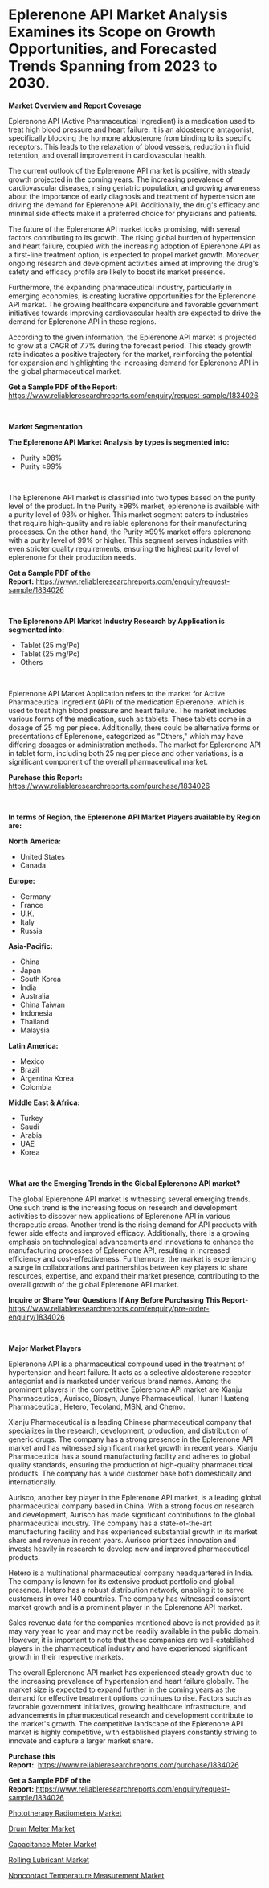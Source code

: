 <p><h1>Eplerenone API Market Analysis Examines its Scope on Growth Opportunities, and Forecasted Trends Spanning from 2023 to 2030.</h1></p><p><strong>Market Overview and Report Coverage</strong></p>
<p><p>Eplerenone API (Active Pharmaceutical Ingredient) is a medication used to treat high blood pressure and heart failure. It is an aldosterone antagonist, specifically blocking the hormone aldosterone from binding to its specific receptors. This leads to the relaxation of blood vessels, reduction in fluid retention, and overall improvement in cardiovascular health.</p><p>The current outlook of the Eplerenone API market is positive, with steady growth projected in the coming years. The increasing prevalence of cardiovascular diseases, rising geriatric population, and growing awareness about the importance of early diagnosis and treatment of hypertension are driving the demand for Eplerenone API. Additionally, the drug's efficacy and minimal side effects make it a preferred choice for physicians and patients.</p><p>The future of the Eplerenone API market looks promising, with several factors contributing to its growth. The rising global burden of hypertension and heart failure, coupled with the increasing adoption of Eplerenone API as a first-line treatment option, is expected to propel market growth. Moreover, ongoing research and development activities aimed at improving the drug's safety and efficacy profile are likely to boost its market presence.</p><p>Furthermore, the expanding pharmaceutical industry, particularly in emerging economies, is creating lucrative opportunities for the Eplerenone API market. The growing healthcare expenditure and favorable government initiatives towards improving cardiovascular health are expected to drive the demand for Eplerenone API in these regions.</p><p>According to the given information, the Eplerenone API market is projected to grow at a CAGR of 7.7% during the forecast period. This steady growth rate indicates a positive trajectory for the market, reinforcing the potential for expansion and highlighting the increasing demand for Eplerenone API in the global pharmaceutical market.</p></p>
<p><strong>Get a Sample PDF of the Report:</strong> <a href="https://www.reliableresearchreports.com/enquiry/request-sample/1834026">https://www.reliableresearchreports.com/enquiry/request-sample/1834026</a></p>
<p>&nbsp;</p>
<p><strong>Market Segmentation</strong></p>
<p><strong>The Eplerenone API Market Analysis by types is segmented into:</strong></p>
<p><ul><li>Purity ≥98%</li><li>Purity ≥99%</li></ul></p>
<p>&nbsp;</p>
<p><p>The Eplerenone API market is classified into two types based on the purity level of the product. In the Purity ≥98% market, eplerenone is available with a purity level of 98% or higher. This market segment caters to industries that require high-quality and reliable eplerenone for their manufacturing processes. On the other hand, the Purity ≥99% market offers eplerenone with a purity level of 99% or higher. This segment serves industries with even stricter quality requirements, ensuring the highest purity level of eplerenone for their production needs.</p></p>
<p><strong>Get a Sample PDF of the Report:</strong>&nbsp;<a href="https://www.reliableresearchreports.com/enquiry/request-sample/1834026">https://www.reliableresearchreports.com/enquiry/request-sample/1834026</a></p>
<p>&nbsp;</p>
<p><strong>The Eplerenone API Market Industry Research by Application is segmented into:</strong></p>
<p><ul><li>Tablet (25 mg/Pc)</li><li>Tablet (25 mg/Pc)</li><li>Others</li></ul></p>
<p>&nbsp;</p>
<p><p>Eplerenone API Market Application refers to the market for Active Pharmaceutical Ingredient (API) of the medication Eplerenone, which is used to treat high blood pressure and heart failure. The market includes various forms of the medication, such as tablets. These tablets come in a dosage of 25 mg per piece. Additionally, there could be alternative forms or presentations of Eplerenone, categorized as "Others," which may have differing dosages or administration methods. The market for Eplerenone API in tablet form, including both 25 mg per piece and other variations, is a significant component of the overall pharmaceutical market.</p></p>
<p><strong>Purchase this Report:</strong>&nbsp; <a href="https://www.reliableresearchreports.com/purchase/1834026">https://www.reliableresearchreports.com/purchase/1834026</a></p>
<p>&nbsp;</p>
<p><strong>In terms of Region, the Eplerenone API Market Players available by Region are:</strong></p>
<p>
    <p> <strong> North America: </strong>
        <ul>
            <li>United States</li>
            <li>Canada</li>
        </ul>
        </p> 
    <p> <strong> Europe: </strong>
        <ul>
            <li>Germany</li>
            <li>France</li>
            <li>U.K.</li>
            <li>Italy</li>
            <li>Russia</li>
        </ul>
        </p> 
    <p> <strong> Asia-Pacific: </strong>
        <ul>
            <li>China</li>
            <li>Japan</li>
            <li>South Korea</li>
            <li>India</li>
            <li>Australia</li>
            <li>China Taiwan</li>
            <li>Indonesia</li>
            <li>Thailand</li>
            <li>Malaysia</li>
        </ul>
        </p> 
    <p> <strong> Latin America: </strong>
        <ul>
            <li>Mexico</li>
            <li>Brazil</li>
            <li>Argentina Korea</li>
            <li>Colombia</li>
        </ul>
        </p> 
    <p> <strong> Middle East & Africa: </strong>
        <ul>
            <li>Turkey</li>
            <li>Saudi</li>
            <li>Arabia</li>
            <li>UAE</li>
            <li>Korea</li>
        </ul>
    </p>
    </p>
<p>&nbsp;</p>
<p><strong>What are the Emerging Trends in the Global Eplerenone API market?</strong></p>
<p><p>The global Eplerenone API market is witnessing several emerging trends. One such trend is the increasing focus on research and development activities to discover new applications of Eplerenone API in various therapeutic areas. Another trend is the rising demand for API products with fewer side effects and improved efficacy. Additionally, there is a growing emphasis on technological advancements and innovations to enhance the manufacturing processes of Eplerenone API, resulting in increased efficiency and cost-effectiveness. Furthermore, the market is experiencing a surge in collaborations and partnerships between key players to share resources, expertise, and expand their market presence, contributing to the overall growth of the global Eplerenone API market.</p></p>
<p><strong>Inquire or Share Your Questions If Any Before Purchasing This Report</strong>- <a href="https://www.reliableresearchreports.com/enquiry/pre-order-enquiry/1834026">https://www.reliableresearchreports.com/enquiry/pre-order-enquiry/1834026</a></p>
<p>&nbsp;</p>
<p><strong>Major Market Players</strong></p>
<p><p>Eplerenone API is a pharmaceutical compound used in the treatment of hypertension and heart failure. It acts as a selective aldosterone receptor antagonist and is marketed under various brand names. Among the prominent players in the competitive Eplerenone API market are Xianju Pharmaceutical, Aurisco, Biosyn, Junye Pharmaceutical, Hunan Huateng Pharmaceutical, Hetero, Tecoland, MSN, and Chemo. </p><p>Xianju Pharmaceutical is a leading Chinese pharmaceutical company that specializes in the research, development, production, and distribution of generic drugs. The company has a strong presence in the Eplerenone API market and has witnessed significant market growth in recent years. Xianju Pharmaceutical has a sound manufacturing facility and adheres to global quality standards, ensuring the production of high-quality pharmaceutical products. The company has a wide customer base both domestically and internationally.</p><p>Aurisco, another key player in the Eplerenone API market, is a leading global pharmaceutical company based in China. With a strong focus on research and development, Aurisco has made significant contributions to the global pharmaceutical industry. The company has a state-of-the-art manufacturing facility and has experienced substantial growth in its market share and revenue in recent years. Aurisco prioritizes innovation and invests heavily in research to develop new and improved pharmaceutical products.</p><p>Hetero is a multinational pharmaceutical company headquartered in India. The company is known for its extensive product portfolio and global presence. Hetero has a robust distribution network, enabling it to serve customers in over 140 countries. The company has witnessed consistent market growth and is a prominent player in the Eplerenone API market.</p><p>Sales revenue data for the companies mentioned above is not provided as it may vary year to year and may not be readily available in the public domain. However, it is important to note that these companies are well-established players in the pharmaceutical industry and have experienced significant growth in their respective markets.</p><p>The overall Eplerenone API market has experienced steady growth due to the increasing prevalence of hypertension and heart failure globally. The market size is expected to expand further in the coming years as the demand for effective treatment options continues to rise. Factors such as favorable government initiatives, growing healthcare infrastructure, and advancements in pharmaceutical research and development contribute to the market's growth. The competitive landscape of the Eplerenone API market is highly competitive, with established players constantly striving to innovate and capture a larger market share.</p></p>
<p><strong>Purchase this Report:</strong>&nbsp;&nbsp;<a href="https://www.reliableresearchreports.com/purchase/1834026">https://www.reliableresearchreports.com/purchase/1834026</a></p>
<p></p>
<p><strong>Get a Sample PDF of the Report:</strong>&nbsp;<a href="https://www.reliableresearchreports.com/enquiry/request-sample/1834026">https://www.reliableresearchreports.com/enquiry/request-sample/1834026</a></p>
<p><p><a href="https://www.linkedin.com/pulse/decoding-phototherapy-radiometers-market-deep-dive-uoj8e/">Phototherapy Radiometers Market</a></p><p><a href="https://medium.com/@donaldmendez2018/drum-melter-market-size-market-outlook-and-market-forecast-2023-to-2030-bf01494f9cab">Drum Melter Market</a></p><p><a href="https://www.linkedin.com/pulse/capacitance-meter-market-research-report-unlocks-analysis/">Capacitance Meter Market</a></p><p><a href="https://medium.com/@randyrose31/rolling-lubricant-market-report-reveals-the-latest-trends-and-growth-opportunities-of-this-market-448a4a470808">Rolling Lubricant Market</a></p><p><a href="https://www.linkedin.com/pulse/noncontact-temperature-measurement-market-research-report/">Noncontact Temperature Measurement Market</a></p></p>